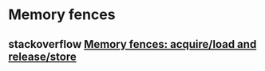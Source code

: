 # Memory fences

## stackoverflow [Memory fences: acquire/load and release/store](https://stackoverflow.com/questions/36824811/memory-fences-acquire-load-and-release-store)


